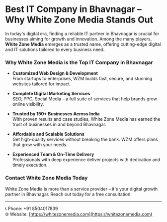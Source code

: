 # Best IT Company in Bhavnagar – Why White Zone Media Stands Out

In today's digital era, finding a reliable IT partner in Bhavnagar is crucial for businesses aiming for growth and innovation. Among the many players, **White Zone Media** emerges as a trusted name, offering cutting-edge digital and IT solutions tailored to every business need.

### Why White Zone Media is the Top IT Company in Bhavnagar

- **Customized Web Design & Development**  
  From startups to enterprises, WZM builds fast, secure, and stunning websites tailored for impact.

- **Complete Digital Marketing Services**  
  SEO, PPC, Social Media – a full suite of services that help brands grow online visibility.

- **Trusted by 150+ Businesses Across India**  
  With proven results and case studies, White Zone Media has earned the trust of businesses in and beyond Bhavnagar.

- **Affordable and Scalable Solutions**  
  Get high-quality services without breaking the bank. WZM offers plans that grow with your needs.

- **Experienced Team & On-Time Delivery**  
  Professionals with deep experience deliver projects with dedication and timely execution.

### Contact White Zone Media Today

White Zone Media is more than a service provider – it's your digital growth partner in Bhavnagar. Reach out today for a free consultation.

---

📞 Phone: +91 8504017839  
🌐 Website: [https://whitezonemedia.com](https://whitezonemedia.com)
